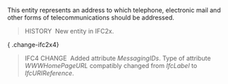 This entity represents an address to which telephone, electronic mail and other forms of telecommunications should be addressed.

> HISTORY&nbsp; New entity in IFC2x.

{ .change-ifc2x4}
> IFC4 CHANGE&nbsp; Added attribute _MessagingIDs_. Type of attribute _WWWHomePageURL_ compatibly changed from _IfcLabel_ to _IfcURIReference_.
